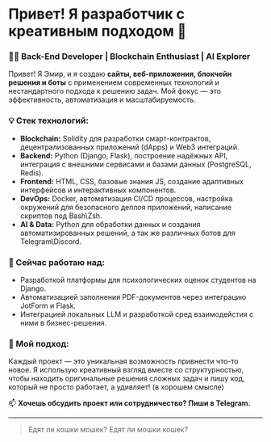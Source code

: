 # Привет! Я разработчик с креативным подходом 🚀

### 🧑‍💻 Back-End Developer | Blockchain Enthusiast | AI Explorer

Привет! Я Эмир, и я создаю **сайты, веб-приложения, блокчейн решения и боты** с применением современных технологий и нестандартного подхода к решению задач. Мой фокус — это эффективность, автоматизация и масштабируемость.

### 💡 Стек технологий:
- **Blockchain:** Solidity для разработки смарт-контрактов, децентрализованных приложений (dApps) и Web3 интеграций.
- **Backend:** Python (Django, Flask), построение надёжных API, интеграция с внешними сервисами и базами данных (PostgreSQL, Redis).
- **Frontend:** HTML, CSS, базовые знания JS, создание адаптивных интерфейсов и интерактивных компонентов.
- **DevOps:** Docker, автоматизация CI/CD процессов, настройка окружений для безопасного деплоя приложений, написание скриптов под Bash\Zsh.
- **AI & Data:** Python для обработки данных и создания автоматизированных решений, а так же различных ботов для Telegram\Discord.

### 🌱 Сейчас работаю над:
- Разработкой платформы для психологических оценок студентов на Django.
- Автоматизацией заполнения PDF-документов через интеграцию JotForm и Flask.
- Интеграцией локальных LLM и разработкой сред взаимодейстия с ними в бизнес-решения.

### 🚀 Мой подход:
Каждый проект — это уникальная возможность привнести что-то новое. Я использую креативный взгляд вместе со структурностью, чтобы находить оригинальные решения сложных задач и пишу код, который не просто работает, а удивляет! (в хорошем смысле)

📫 **Хочешь обсудить проект или сотрудничество? Пиши в Telegram.**

---
> Едят ли кошки мошек? Едят ли мошки кошек?

<!--
**strydex/strydex** is a ✨ _special_ ✨ repository because its `README.md` (this file) appears on your GitHub profile.

Here are some ideas to get you started:

- 🔭 I’m currently working on ...
- 🌱 I’m currently learning ...
- 👯 I’m looking to collaborate on ...
- 🤔 I’m looking for help with ...
- 💬 Ask me about ...
- 📫 How to reach me: ...
- 😄 Pronouns: ...
- ⚡ Fun fact: ...
-->
